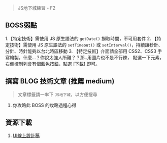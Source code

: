 > JS地下城練習 - F2

## BOSS弱點

1.【特定技術】需使用 JS 原生語法的 `getDate()` 撈取時間，不可用套件
2. 【特定技術】需使用 JS 原生語法的 `setTimeout()` 或 `setInterval()`，持續讓秒針、分針、時針能夠以台北時區移動
3. 【特定技術】介面請全部用 CSS2、CSS3 手寫繪製，什麼...？你說太強人所難？？那..用圖片也不是不行辣， 點選一下元素，右側控制列會有個藍色按鈕，點選 [下載] 即可。

## 撰寫 BLOG 技術文章 (推薦 medium)
> 文章標籤請一率下 `JS地下城`，以方便搜尋

1. 你攻略此 BOSS 的攻略過程心得

## 資源下載
1. [UI線上設計稿](https://xd.adobe.com/spec/43be2f02-1d11-4dfb-4e3d-5c4df1df3896-358f/screen/e7b79d5d-37bb-41f7-8ca2-9df3811589e9/003-clock/)

